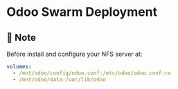 # Odoo Swarm Deployment

## 📌 Note
Before install and configure your NFS server at:

```yaml
volumes:
  - /mnt/odoo/config/odoo.conf:/etc/odoo/odoo.conf:ro
  - /mnt/odoo/data:/var/lib/odoo
